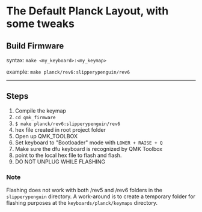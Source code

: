 # The Default Planck Layout, with some tweaks

## Build Firmware
syntax:
`make <my_keyboard>:<my_keymap>`

example:
`make planck/rev6:slipperypenguin/rev6`

- - -
## Steps
1. Compile the keymap
  1. `cd qmk_firmware`
  2. `$ make planck/rev6:slipperypenguin/rev6`
  3. hex file created in root project folder
2. Open up QMK_TOOLBOX
3. Set keyboard to "Bootloader" mode with `LOWER + RAISE + Q`
4. Make sure the dfu keyboard is recognized by QMK Toolbox
5. point to the local hex file to flash and flash.
6. DO NOT UNPLUG WHILE FLASHING


### Note
Flashing does not work with both /rev5 and /rev6 folders in the `slipperypenguin` directory.
A work-around is to create a temporary folder for flashing purposes at the `keyboards/planck/keymaps` directory.

